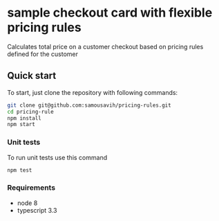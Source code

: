 # sample checkout card with flexible pricing rules

Calculates total price on a customer checkout based on pricing rules defined for the customer

## Quick start

To start, just clone the repository with following commands:

```sh
git clone git@github.com:samousavih/pricing-rules.git
cd pricing-rule
npm install
npm start
```

### Unit tests

To run unit tests use this command

```sh
npm test
```

### Requirements

- node 8
- typescript 3.3
